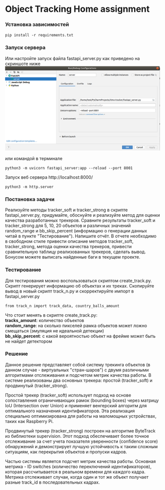 # Object Tracking Home assignment

### Установка зависимостей
```
pip install -r requirements.txt
```

### Запуск сервера
Или настройте запуск файла fastapi_server.py как приведено на скриншоте ниже 
![fastapi.png](info/fastapi.png)

или командой в терминале
```
python3 -m uvicorn fastapi_server:app --reload --port 8001 
```

Запуск веб сервера http://localhost:8000/
```
python3 -m http.server
```

### Постановка задачи

Реализуйте методы tracker_soft и tracker_strong в скрипте fastapi_server.py,
придумайте, обоснуйте и реализуйте метод для оценки качества разработанных трекеров.
Сравните результаты tracker_soft и tracker_strong для 5, 10, 20 объектов и различных 
значений random_range и bb_skip_percent
(информацию о генерации данных читай в пункте "Тестирование"). Напишите отчёт. 
В отчете необходимо в свободном стиле привести описание методов tracker_soft, 
tracker_strong, метода оценки качества трекеров, привести сравнительную таблицу 
реализованных трекеров, сделать вывод.  
Бонусом можете выписать найденные баги в текущем проекте.

### Тестирование
Для тестирования можно воспользоваться скриптом create_track.py. Скрипт генерирует
информацию об объектах и их треках. Скопируйте вывод в новый скрипт track_n.py и
скорректируйте импорт в fastapi_server.py
```
from track_n import track_data, country_balls_amount
```
Что стоит менять в скрипте create_track.py:  
**tracks_amount**: количество объектов  
**random_range**: на сколько пикселей рамка объектов может ложно смещаться (эмуляция не идеальной детекции)  
**bb_skip_percent**: с какой вероятностью объект на фрейме может быть не найдет детектором  


### Решение
Данное решение представляет собой систему трекинга объектов (в данном случае - виртуальных "стран-шаров") с двумя различными алгоритмами отслеживания и подсчетом метрик качества работы. В системе реализованы два основных трекера: простой (tracker_soft) и продвинутый (tracker_strong).

Простой трекер (tracker_soft) использует подход на основе сопоставления ограничивающих рамок (bounding boxes) через матрицу IoU (Intersection over Union) и применяет венгерский алгоритм для оптимального назначения идентификаторов. Эта реализация специально оптимизирована для работы на маломощных устройствах, таких как Raspberry Pi.

Продвинутый трекер (tracker_strong) построен на алгоритме ByteTrack из библиотеки supervision. Этот подход обеспечивает более точное отслеживание за счет учета показателя уверенности (confidence score) обнаружений и демонстрирует лучшую устойчивость к таким сложным ситуациям, как перекрытия объектов и пропуски кадров.

Частью системы является подсчет метрик качества работы. Основная метрика - ID switches (количество переключений идентификаторов), которая рассчитывается в реальном времени для каждого кадра. Метрика отслеживает случаи, когда один и тот же объект получает разные track_id в последовательных кадрах.